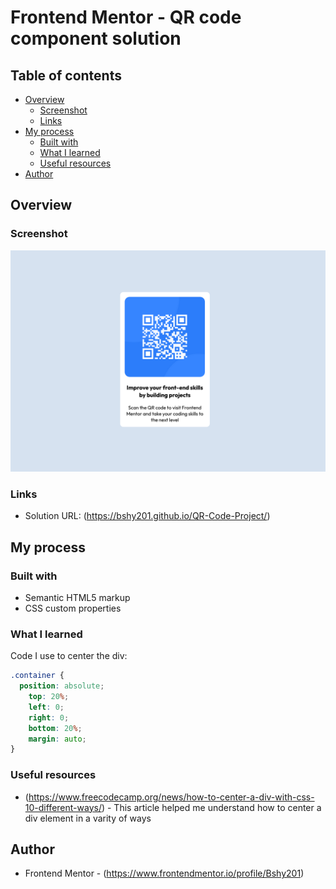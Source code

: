 # Frontend Mentor - QR code component solution
 

## Table of contents

- [Overview](#overview)
  - [Screenshot](#screenshot)
  - [Links](#links)
- [My process](#my-process)
  - [Built with](#built-with)
  - [What I learned](#what-i-learned)
  - [Useful resources](#useful-resources)
- [Author](#author)



## Overview

### Screenshot

![](images/screenshot.png)


### Links

- Solution URL: (https://bshy201.github.io/QR-Code-Project/)

## My process

### Built with

- Semantic HTML5 markup
- CSS custom properties


### What I learned

Code I use to center the div:


```css
.container {
  position: absolute;
    top: 20%;
    left: 0;
    right: 0;
    bottom: 20%;
    margin: auto;
}
```


### Useful resources

- (https://www.freecodecamp.org/news/how-to-center-a-div-with-css-10-different-ways/) - This article helped me understand how to center a div element in a varity of ways



## Author

- Frontend Mentor - (https://www.frontendmentor.io/profile/Bshy201)









